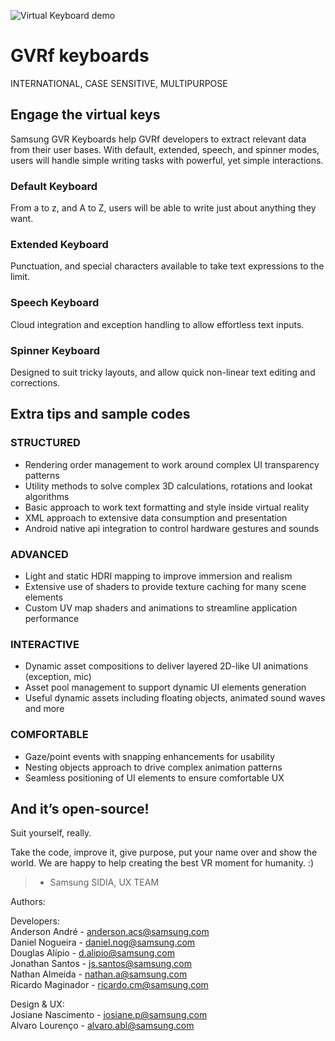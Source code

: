 ![Virtual Keyboard demo](https://github.com/Samsung/GearVRf/tree/master/GVRf/Sample/GVRfKeyboards/virtual_keyboard_demo.png.png)

GVRf keyboards
==============
INTERNATIONAL, CASE SENSITIVE, MULTIPURPOSE


Engage the virtual keys
-----------------------

Samsung GVR Keyboards help GVRf developers to extract relevant data from their user bases. With default, extended, speech, and spinner modes, users will handle simple writing tasks with powerful, yet simple interactions.


### Default Keyboard
From a to z, and A to Z, users will be able to write just about anything they want.

### Extended Keyboard
Punctuation, and special characters available to take text expressions to the limit.

### Speech Keyboard
Cloud integration and exception handling to allow effortless text inputs.

### Spinner Keyboard
Designed to suit tricky layouts, and allow quick non-linear text editing and corrections.


Extra tips and sample codes
---------------------------

### STRUCTURED
* Rendering order management to work around complex UI transparency patterns
* Utility methods to solve complex 3D calculations, rotations and lookat algorithms
* Basic approach to work text formatting and style inside virtual reality
* XML approach to extensive data consumption and presentation
* Android native api integration to control hardware gestures and sounds

### ADVANCED
* Light and static HDRI mapping to improve immersion and realism
* Extensive use of shaders to provide texture caching for many scene elements
* Custom UV map shaders and animations to streamline application performance

### INTERACTIVE
* Dynamic asset compositions to deliver layered 2D-like UI animations (exception, mic)
* Asset pool management to support dynamic UI elements generation
* Useful dynamic assets including floating objects, animated sound waves and more

### COMFORTABLE
* Gaze/point events with snapping enhancements for usability
* Nesting objects approach to drive complex animation patterns
* Seamless positioning of UI elements to ensure comfortable UX


And it’s open-source!
---------------------

Suit yourself, really.

Take the code, improve it, give purpose, put your name over and show the world.
We are happy to help creating the best VR moment for humanity. :)

> - Samsung SIDIA, UX TEAM

Authors:

Developers:</br>
Anderson André - anderson.acs@samsung.com</br>
Daniel Nogueira - daniel.nog@samsung.com</br>
Douglas Alípio - d.alipio@samsung.com</br>
Jonathan Santos - js.santos@samsung.com</br>
Nathan Almeida - nathan.a@samsung.com</br>
Ricardo Maginador - ricardo.cm@samsung.com</br>

Design & UX:</br>
Josiane Nascimento - josiane.p@samsung.com</br>
Alvaro Lourenço - alvaro.abl@samsung.com</br>
